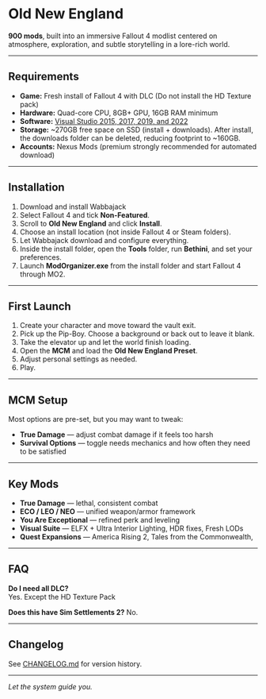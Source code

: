 # Old New England

**900 mods**, built into an immersive Fallout 4 modlist centered on atmosphere, exploration, and subtle storytelling in a lore-rich world.  

---

## Requirements

- **Game:** Fresh install of Fallout 4 with DLC (Do not install the HD Texture pack)
- **Hardware:** Quad-core CPU, 8GB+ GPU, 16GB RAM minimum
- **Software:** [Visual Studio 2015, 2017, 2019, and 2022](https://aka.ms/vs/17/release/vc_redist.x64.exe)
- **Storage:** ~270GB free space on SSD (install + downloads). After install, the downloads folder can be deleted, reducing footprint to ~160GB.  
- **Accounts:** Nexus Mods (premium strongly recommended for automated download)  

---

## Installation

1. Download and install Wabbajack 
2. Select Fallout 4 and tick **Non-Featured**.  
3. Scroll to **Old New England** and click **Install**.  
4. Choose an install location (not inside Fallout 4 or Steam folders).  
5. Let Wabbajack download and configure everything.  
6. Inside the install folder, open the **Tools** folder, run **Bethini**, and set your preferences.  
7. Launch **ModOrganizer.exe** from the install folder and start Fallout 4 through MO2.  

---

## First Launch

1. Create your character and move toward the vault exit.  
2. Pick up the Pip-Boy. Choose a background or back out to leave it blank.  
3. Take the elevator up and let the world finish loading.  
4. Open the **MCM** and load the **Old New England Preset**.  
5. Adjust personal settings as needed.  
6. Play.  

---

## MCM Setup

Most options are pre-set, but you may want to tweak:  

- **True Damage** — adjust combat damage if it feels too harsh  
- **Survival Options** — toggle needs mechanics and how often they need to be satisfied 

---

## Key Mods

- **True Damage** — lethal, consistent combat  
- **ECO / LEO / NEO** — unified weapon/armor framework  
- **You Are Exceptional** — refined perk and leveling  
- **Visual Suite** — ELFX + Ultra Interior Lighting, HDR fixes, Fresh LODs  
- **Quest Expansions** — America Rising 2, Tales from the Commonwealth,   

---

## FAQ

**Do I need all DLC?**  
Yes. Except the HD Texture Pack

**Does this have Sim Settlements 2?**
No.

---

## Changelog

See [CHANGELOG.md](./CHANGELOG.md) for version history.  

---

*Let the system guide you.*  

